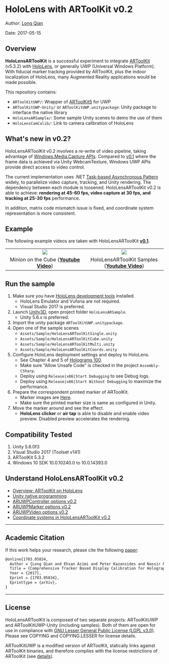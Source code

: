 HoloLens with ARToolKit v0.2
===
Author: [Long Qian](http://longqian.me/aboutme)

Date: 2017-05-15

## Overview
**HoloLensARToolKit** is a successful experiment to integrate [ARToolKit](http://artoolkit.org/) (v5.3.2) with [HoloLens](https://www.microsoft.com/microsoft-hololens/en-us), or generally UWP (Universal Windows Platform). With fiducial marker tracking provided by ARToolKit, plus the indoor localization of HoloLens, many Augmented Reality applications would be made possible.

This repository contains:
- `ARToolKitUWP/`: Wrapper of [ARToolKit5](https://github.com/artoolkit/artoolkit5) for UWP
- `ARToolKitUWP-Unity/` or `ARToolKitUWP.unitypackage`: Unity package to interface the native library
- `HoloLensARSample/`: Some sample Unity scenes to demo the use of them
- `HoloLensCamCalib/`: Link to camera calibration of HoloLens

## What's new in v0.2?

HoloLensARToolKit v0.2 involves a re-write of video pipeline, taking advantage of [Windows.Media.Capture APIs](https://docs.microsoft.com/en-us/uwp/api/windows.media.capture). Compared to [v0.1](https://github.com/qian256/HoloLensARToolKit/releases/tag/v0.1) where the frame data is achieved via Unity WebcamTexture, Windows UWP APIs provide direct access to video control.

The current implementation uses .NET [Task-based Asynchronous Pattern](https://msdn.microsoft.com/en-us/library/hh873177(v=vs.141).aspx) widely, to parallelize video capture, tracking, and Unity rendering. The dependency between each module is loosened. HoloLensARToolKit v0.2 is able to achieve: **rendering at 45-60 fps, video capture at 30 fps, and tracking at 25-30 fps** performance.

In addition, matrix code mismatch issue is fixed, and coordinate system representation is more consistent. 


## Example

The following example videos are taken with HoloLensARToolKit **[v0.1](https://github.com/qian256/HoloLensARToolKit/releases/tag/v0.1)**.

<table border=0>
<tr>
	<td align="center" width="50%"><img src="http://longqian.me/public/image/artoolkit-hololens-minion-thumb.png" /></td>
	<td align="center" width="50%"><img src="http://longqian.me/public/image/artoolkit-hololens-samples-thumb.png" /></td>
</tr>
<tr>
	<td align="center">Minion on the Cube (<a href="https://youtu.be/cMzNyJkr3X0"><b>Youtube Video</b></a>)</td>
	<td align="center">HoloLensARToolKit Samples (<a href="https://youtu.be/PqT90QfgP-U"><b>Youtube Video</b></a>)</td>
</tr>
</table>

## Run the sample

1. Make sure you have [HoloLens development tools](https://developer.microsoft.com/en-us/windows/mixed-reality/install_the_tools) installed.
	* HoloLens Emulator and Vuforia are not required.
	* Visual Studio 2017 is preferred.
2. Launch [Unity3D](https://unity3d.com/), open project folder ```HoloLensARSample```.
	* Unity 5.6.x is preferred.
3. Import the unity package ```ARToolKitUWP.unitypackage```.
4. Open one of the sample scenes
	* ```Assets/Sample/HoloLensARToolKitSingle.unity```
	* ```Assets/Sample/HoloLensARToolKitCube.unity```
	* ```Assets/Sample/HoloLensARToolKitMulti.unity```
	* ```Assets/Sample/HoloLensARToolKitCoords.unity```
5. Configure HoloLens deployment settings and deploy to HoloLens.
	* See Chapter 4 and 5 of [Holograms 100](https://developer.microsoft.com/en-us/windows/mixed-reality/holograms_100).
	* Make sure "Allow Unsafe Code" is checked in the project `Assembly-CSharp`.
	* Deploy using `Release|x86|Start Debugging` to see Debug logs.
	* Deploy using `Release|x86|Start Without Debugging` to maximize the performance.
6. Prepare the correspondent printed marker of ARToolKit.
	* Marker images are [Here](https://github.com/artoolkit/artoolkit5/tree/master/doc/patterns).
	* Make sure the printed marker size is same as configured in Unity.
7. Move the marker around and see the effect.
	* **HoloLens clicker** or **air tap** is able to disable and enable video preview. Disabled preview accelerates the rendering.

## Compatibility Tested

1. Unity 5.6.0f3
2. Visual Studio 2017 (Toolset v141)
3. ARToolKit 5.3.2
4. Windows 10 SDK 10.0.10240.0 to 10.0.14393.0

## Understand HoloLensARToolKit v0.2
- [Overview: ARToolKit on HoloLens](http://longqian.me/2017/01/20/artoolkit-on-hololens/)
- [Unity native programming](http://longqian.me/2017/01/29/unity-native-programming/)
- [ARUWPController options v0.2](http://longqian.me/2017/05/15/hololens-artoolkit-controller-v02/)
- [ARUWPMarker options v0.2](http://longqian.me/2017/05/15/hololens-artoolkit-marker-v02/)
- [ARUWPVideo options v0.2](http://longqian.me/2017/05/15/hololens-artoolkit-video-v02/)
- [Coordinate systems in HoloLensARToolKit v0.2](http://longqian.me/2017/05/15/hololens-artoolkit-coordinates-v02/)


---

## Academic Citation

If this work helps your research, please cite the following [paper](https://arxiv.org/abs/1703.05834):

```tex
@online{1703.05834,
  Author = {Long Qian and Ehsan Azimi and Peter Kazanzides and Nassir Navab},
  Title = {Comprehensive Tracker Based Display Calibration for Holographic Optical See-Through Head-Mounted Display},
  Year = {2017},
  Eprint = {1703.05834},
  Eprinttype = {arXiv},
}
```


---

## License
HoloLensARToolKit is composed of two separate projects: ARToolKitUWP and ARToolKitUWP-Unity (including samples). Both of them are open for use in compliance with [GNU Lesser General Public License (LGPL v3.0)](https://www.gnu.org/licenses/lgpl-3.0.en.html). Please see COPYING and COPYING.LESSER for license details.

ARToolKitUWP is a modified version of ARToolKit, statically links against ARToolKit binaries, and therefore complies with the license restrictions of ARToolKit (see [details](https://github.com/artoolkit/artoolkit5)).



